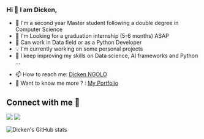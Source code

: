 ### Hi  👋 I am Dicken,
<!--
**D-kn/D-kn** is a ✨ _special_ ✨ repository because its `README.md` (this file) appears on your GitHub profile.

Here are some ideas to get you started: -->
-  💬 I'm a second year Master student following a double degree in Computer Science 
- 🔭 I'm Looking for a graduation internship (5-6 months) ASAP
- 🎯 Can work in Data field or as a Python Developer
- :bulb: I’m currently working on some personal projects
- 🌱 I keep improving my skills on Data science, AI frameworks and Python ...
<!-- - 👯 I’m looking to collaborate on ... -->
<!-- - 🤔 I’m looking for help with ... -->
<!-- - 💬 Ask me about ... -->
- 📫 How to reach me: <a href="mailto:dickenmoungala@gmail.com">Dicken NGOLO</a>
- :book: Want to know me more ? : <a href="https://sites.google.com/view/rolvydickenmyblog1234/" target="_blank">My Portfolio</a>

<!-- - 😄 Pronouns: ... -->
<!-- - ⚡ Fun fact: ... -->

## Connect with me 📡 <br>

<a href="https://www.linkedin.com/in/d-kn/"><img src="https://img.icons8.com/color/90/000000/linkedin.png"/></a>
<a href="https://www.facebook.com/rolvy.ngolomoungala"><img src="https://img.icons8.com/fluency/90/000000/facebook-new.png"/></a><br>

<!-- [![Top Langs](https://github-readme-stats.vercel.app/api/top-langs/?username=D-kn)](https://github.com/D-kn/github-readme-stats) -->
<!-- [![Top Langs](https://github-readme-stats.vercel.app/api/top-langs/?username=D-kn&show_icons=true&theme=radical) -->

![Dicken's GitHub stats](https://github-readme-stats.vercel.app/api?username=D-kn&show_icons=true)







 
